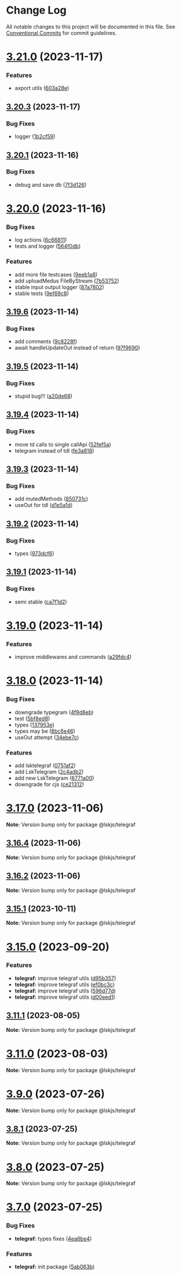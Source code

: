 # Change Log

All notable changes to this project will be documented in this file.
See [Conventional Commits](https://conventionalcommits.org) for commit guidelines.

# [3.21.0](https://github.com/lskjs/lskjs/compare/v3.20.3...v3.21.0) (2023-11-17)


### Features

* axport utils ([603a28e](https://github.com/lskjs/lskjs/commit/603a28e20a77ac8e1bcfd8ac23ef0f8aeadb758e))





## [3.20.3](https://github.com/lskjs/lskjs/compare/v3.20.2...v3.20.3) (2023-11-17)


### Bug Fixes

* logger ([1b2cf59](https://github.com/lskjs/lskjs/commit/1b2cf59d280f580ed2b93bbf06686b4da1e54e2c))





## [3.20.1](https://github.com/lskjs/lskjs/compare/v3.20.0...v3.20.1) (2023-11-16)


### Bug Fixes

* debug and save db ([7f3d126](https://github.com/lskjs/lskjs/commit/7f3d12601c5b697d0723ec3ad1aea39a4b3e0425))





# [3.20.0](https://github.com/lskjs/lskjs/compare/v3.19.6...v3.20.0) (2023-11-16)


### Bug Fixes

* log actions ([6c66811](https://github.com/lskjs/lskjs/commit/6c668113430247a06d6de7534f684e90a2b7b4e1))
* tests and logger ([564f0db](https://github.com/lskjs/lskjs/commit/564f0dbf0deddc47934e216464e1795ec4d23501))


### Features

* add more file testcases ([9eeb1a8](https://github.com/lskjs/lskjs/commit/9eeb1a821bd699fe2ca46f7f33e1906c06997d01))
* add uploadMedus FileByStream ([7b53752](https://github.com/lskjs/lskjs/commit/7b53752814a3454632831e8d0f1743d534ce68be))
* stable input output logger ([87a7802](https://github.com/lskjs/lskjs/commit/87a780212e8ec1a635c67c036997d47f64a1ae19))
* stable tests ([9ef69c8](https://github.com/lskjs/lskjs/commit/9ef69c8249267a9dca048ec80298f688ecbcecf8))





## [3.19.6](https://github.com/lskjs/lskjs/compare/v3.19.5...v3.19.6) (2023-11-14)


### Bug Fixes

* add comments ([9c8228f](https://github.com/lskjs/lskjs/commit/9c8228f01fa9940b636caecbcb2aa6e31ce38e2a))
* await handleUpdateOut instead of return ([97f9690](https://github.com/lskjs/lskjs/commit/97f969051fe9c7ec405866a17601f38e23fbb15d))





## [3.19.5](https://github.com/lskjs/lskjs/compare/v3.19.4...v3.19.5) (2023-11-14)


### Bug Fixes

* stupid bug!!! ([a20de68](https://github.com/lskjs/lskjs/commit/a20de68fb709f1e02c7cb94223726d77230b44c3))





## [3.19.4](https://github.com/lskjs/lskjs/compare/v3.19.3...v3.19.4) (2023-11-14)


### Bug Fixes

* move td calls to single callApi ([52fef5a](https://github.com/lskjs/lskjs/commit/52fef5a60416a094e8c70c61714b5a92011c82c6))
* telegram instead of tdl ([fe3a818](https://github.com/lskjs/lskjs/commit/fe3a8181a213ba4d0fd4770fdabd68dbb635d454))





## [3.19.3](https://github.com/lskjs/lskjs/compare/v3.19.2...v3.19.3) (2023-11-14)


### Bug Fixes

* add mutedMethods ([850731c](https://github.com/lskjs/lskjs/commit/850731c7516e74fc4c976360f4949b44bf83d0b7))
* useOut for tdl ([d1e5a1d](https://github.com/lskjs/lskjs/commit/d1e5a1dd65709ff1f060c8197a9f1cd3bc210957))





## [3.19.2](https://github.com/lskjs/lskjs/compare/v3.19.1...v3.19.2) (2023-11-14)


### Bug Fixes

* types ([973dcf6](https://github.com/lskjs/lskjs/commit/973dcf6f040dc592bc1cc3ad0e2b60d1b111e42f))





## [3.19.1](https://github.com/lskjs/lskjs/compare/v3.19.0...v3.19.1) (2023-11-14)


### Bug Fixes

* semi stable ([ca7f1d2](https://github.com/lskjs/lskjs/commit/ca7f1d2c94e648456d102a7c74a845eba2a21e1e))





# [3.19.0](https://github.com/lskjs/lskjs/compare/v3.18.1...v3.19.0) (2023-11-14)


### Features

* improve middlewares and commands ([a29fdc4](https://github.com/lskjs/lskjs/commit/a29fdc4ac24e32698d58281242d19943c9ae0e23))





# [3.18.0](https://github.com/lskjs/lskjs/compare/v0.8.0...v3.18.0) (2023-11-14)


### Bug Fixes

* downgrade typegram ([4f9d8eb](https://github.com/lskjs/lskjs/commit/4f9d8eb9aa00f8cead5404dfcb1b525eda26b3db))
* test ([5bf8ed8](https://github.com/lskjs/lskjs/commit/5bf8ed810bdcc31bfc79c1b0f7b9f656f8fa7444))
* types ([137953e](https://github.com/lskjs/lskjs/commit/137953eb7f062125f758bfaaa358208685beb042))
* types may be ([8bc6e46](https://github.com/lskjs/lskjs/commit/8bc6e467fd4586ecb28c73df43506d671d0a1ed4))
* useOut attempt ([34ebe7c](https://github.com/lskjs/lskjs/commit/34ebe7ca0e253b548405a00c4dc9023b38e2a9f3))


### Features

* add lsktelegraf ([0751af2](https://github.com/lskjs/lskjs/commit/0751af23cbdbaf30a34d80beee2ae9429c117c45))
* add LskTelegram ([2c4adb2](https://github.com/lskjs/lskjs/commit/2c4adb2c7d4fccc9a272d016fc18599f31404555))
* add new LskTelegram ([6771a00](https://github.com/lskjs/lskjs/commit/6771a006ae9e31613a2d7f9267cbc2dcdc2b8102))
* downgrade for cjs ([ce21312](https://github.com/lskjs/lskjs/commit/ce21312c111364724386e81f937fa54e2e00d5d8))





# [3.17.0](https://github.com/lskjs/lskjs/compare/v3.16.3...v3.17.0) (2023-11-06)

**Note:** Version bump only for package @lskjs/telegraf





## [3.16.4](https://github.com/lskjs/lskjs/compare/v3.16.3...v3.16.4) (2023-11-06)

**Note:** Version bump only for package @lskjs/telegraf





## [3.16.2](https://github.com/lskjs/lskjs/compare/v3.16.1...v3.16.2) (2023-11-06)

**Note:** Version bump only for package @lskjs/telegraf





## [3.15.1](https://github.com/lskjs/lskjs/compare/v3.15.0...v3.15.1) (2023-10-11)

**Note:** Version bump only for package @lskjs/telegraf





# [3.15.0](https://github.com/lskjs/lskjs/compare/v3.14.1...v3.15.0) (2023-09-20)


### Features

* **telegraf:** improve telegraf utils ([d95b357](https://github.com/lskjs/lskjs/commit/d95b3578fdd4c4c8a596c51afb6ab82531d449c7))
* **telegraf:** improve telegraf utils ([ef0bc3c](https://github.com/lskjs/lskjs/commit/ef0bc3cb3975a5ec7c5798216368b54414f48bdd))
* **telegraf:** improve telegraf utils ([596d77d](https://github.com/lskjs/lskjs/commit/596d77d9adc134660f70c7612bd7d4e75c39942e))
* **telegraf:** improve telegraf utils ([d00eed1](https://github.com/lskjs/lskjs/commit/d00eed1bf6239ad15b39b4a6736b94b89f78371e))





## [3.11.1](https://github.com/lskjs/lskjs/compare/v3.11.0...v3.11.1) (2023-08-05)

**Note:** Version bump only for package @lskjs/telegraf





# [3.11.0](https://github.com/lskjs/lskjs/compare/v3.10.0...v3.11.0) (2023-08-03)

**Note:** Version bump only for package @lskjs/telegraf





# [3.9.0](https://github.com/lskjs/lskjs/compare/v3.8.1...v3.9.0) (2023-07-26)

**Note:** Version bump only for package @lskjs/telegraf





## [3.8.1](https://github.com/lskjs/lskjs/compare/v3.8.0...v3.8.1) (2023-07-25)

**Note:** Version bump only for package @lskjs/telegraf





# [3.8.0](https://github.com/lskjs/lskjs/compare/v3.7.0...v3.8.0) (2023-07-25)

**Note:** Version bump only for package @lskjs/telegraf





# [3.7.0](https://github.com/lskjs/lskjs/compare/v3.6.0...v3.7.0) (2023-07-25)


### Bug Fixes

* **telegraf:** types fixes ([4ea6be4](https://github.com/lskjs/lskjs/commit/4ea6be453ff521457fe1c00ffbc773b4ee6e5ac8))


### Features

* **telegraf:** init package ([5ab063b](https://github.com/lskjs/lskjs/commit/5ab063b6b74d8a310b6d95f75a0cf9eada27a7f2))
